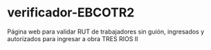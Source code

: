 # verificador-EBCOTR2
Página web para validar RUT de trabajadores sin guión, ingresados y autorizados para ingresar a obra TRES RIOS II
